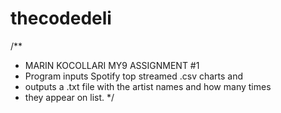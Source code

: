# thecodedeli
/**
* MARIN KOCOLLARI MY9 ASSIGNMENT #1
* Program inputs Spotify top streamed .csv charts and
* outputs a .txt file with the artist names and how many times
* they appear on list.
*/
